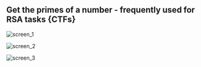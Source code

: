 ## Get the primes of a number - frequently used for RSA tasks {CTFs}

![screen_1](http://i.imgur.com/7rkzbpU.png)

![screen_2](http://i.imgur.com/Rttt66U.png)

![screen_3](http://i.imgur.com/Zi89EZk.png)
